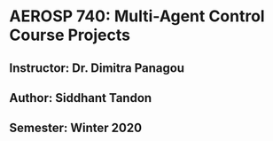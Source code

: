 # AEROSP 740: Multi-Agent Control Course Projects

## Instructor: Dr. Dimitra Panagou
## Author: Siddhant Tandon
## Semester: Winter 2020
